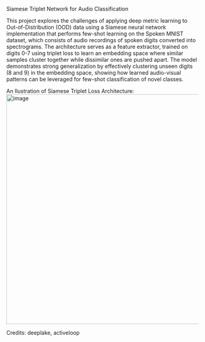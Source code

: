 Siamese Triplet Network for Audio Classification

This project explores the challenges of applying deep metric learning to Out-of-Distribution (OOD) data using a Siamese neural network implementation that performs few-shot learning on the Spoken MNIST dataset, which consists of audio recordings of spoken digits converted into spectrograms. The architecture serves as a feature extractor, trained on digits 0-7 using triplet loss to learn an embedding space where similar samples cluster together while dissimilar ones are pushed apart. The model demonstrates strong generalization by effectively clustering unseen digits (8 and 9) in the embedding space, showing how learned audio-visual patterns can be leveraged for few-shot classification of novel classes.

An Ilustration of Siamese Triplet Loss Architecture:
<img width="601" alt="image" src="https://github.com/user-attachments/assets/41712434-3efa-4f4e-9829-f4858f405c5a">




Credits: deeplake, activeloop
